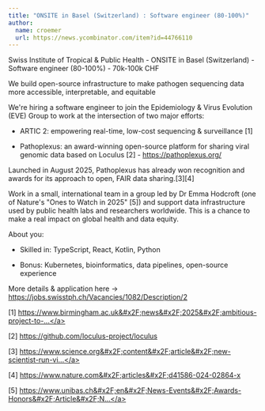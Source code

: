 ```yaml
---
title: "ONSITE in Basel (Switzerland) : Software engineer (80-100%)"
author:
  name: croemer
  url: https://news.ycombinator.com/item?id=44766110
---
```


<JobNavigation />

Swiss Institute of Tropical &amp; Public Health - ONSITE in Basel (Switzerland) - Software engineer (80-100%) - 70k-100k CHF

We build open-source infrastructure to make pathogen sequencing data more accessible, interpretable, and equitable

We&#x27;re hiring a software engineer to join the Epidemiology &amp; Virus Evolution (EVE) Group to work at the intersection of two major efforts:

- ARTIC 2: empowering real-time, low-cost sequencing &amp; surveillance [1]

- Pathoplexus: an award-winning open-source platform for sharing viral genomic data based on Loculus [2] - <a href="https:&#x2F;&#x2F;pathoplexus.org&#x2F;" rel="nofollow">https:&#x2F;&#x2F;pathoplexus.org&#x2F;</a>

Launched in August 2025, Pathoplexus has already won recognition and awards for its approach to open, FAIR data sharing.[3][4]

Work in a small, international team in a group led by Dr Emma Hodcroft (one of Nature&#x27;s &quot;Ones to Watch in 2025&quot; [5]) and support data infrastructure used by public health labs and researchers worldwide. This is a chance to make a real impact on global health and data equity.

About you:

- Skilled in: TypeScript, React, Kotlin, Python

- Bonus: Kubernetes, bioinformatics, data pipelines, open-source experience

More details &amp; application here → <a href="https:&#x2F;&#x2F;jobs.swisstph.ch&#x2F;Vacancies&#x2F;1082&#x2F;Description&#x2F;2" rel="nofollow">https:&#x2F;&#x2F;jobs.swisstph.ch&#x2F;Vacancies&#x2F;1082&#x2F;Description&#x2F;2</a>

[1] <a href="https:&#x2F;&#x2F;www.birmingham.ac.uk&#x2F;news&#x2F;2025&#x2F;ambitious-project-to-develop-low-cost-genome-sequencing-for-pathogens-known-and-unknown" rel="nofollow">https:&#x2F;&#x2F;www.birmingham.ac.uk&#x2F;news&#x2F;2025&#x2F;ambitious-project-to-...</a>

[2] <a href="https:&#x2F;&#x2F;github.com&#x2F;loculus-project&#x2F;loculus">https:&#x2F;&#x2F;github.com&#x2F;loculus-project&#x2F;loculus</a>

[3] <a href="https:&#x2F;&#x2F;www.science.org&#x2F;content&#x2F;article&#x2F;new-scientist-run-virus-database-vows-be-transparently-run-and-simple-use" rel="nofollow">https:&#x2F;&#x2F;www.science.org&#x2F;content&#x2F;article&#x2F;new-scientist-run-vi...</a>

[4] <a href="https:&#x2F;&#x2F;www.nature.com&#x2F;articles&#x2F;d41586-024-02864-x" rel="nofollow">https:&#x2F;&#x2F;www.nature.com&#x2F;articles&#x2F;d41586-024-02864-x</a>

[5] <a href="https:&#x2F;&#x2F;www.unibas.ch&#x2F;en&#x2F;News-Events&#x2F;Awards-Honors&#x2F;Article&#x2F;Nature-magazine-selects-Emma-Hodcroft-as-one-of-the-three-People-to-Watch-in-2025.html" rel="nofollow">https:&#x2F;&#x2F;www.unibas.ch&#x2F;en&#x2F;News-Events&#x2F;Awards-Honors&#x2F;Article&#x2F;N...</a>
<JobApplication />
